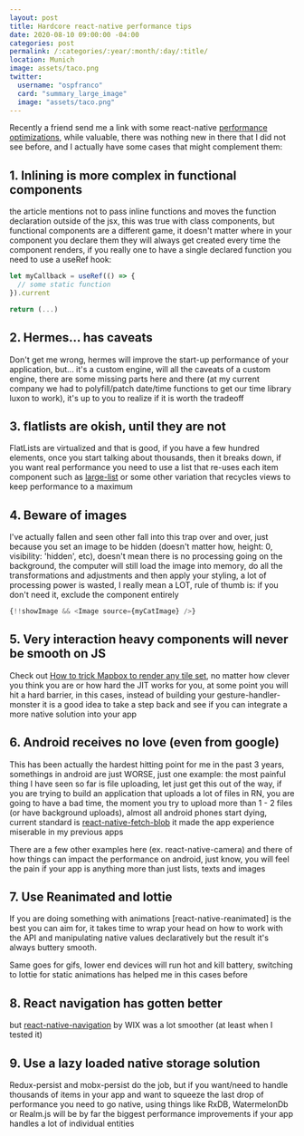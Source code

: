 ```yaml
---
layout: post
title: Hardcore react-native performance tips
date: 2020-08-10 09:00:00 -04:00
categories: post
permalink: /:categories/:year/:month/:day/:title/
location: Munich
image: assets/taco.png
twitter:
  username: "ospfranco"
  card: "summary_large_image"
  image: "assets/taco.png"
---
```


Recently a friend send me a link with some react-native [performance optimizations](https://blog.soshace.com/performance-optimizations-for-react-native-applications/), while valuable, there was nothing new in there that I did not see before, and I actually have some cases that might complement them:

## 1. Inlining is more complex in functional components
the article mentions not to pass inline functions and moves the function declaration outside of the jsx, this was true with class components, but functional components are a different game, it doesn't matter where in your component you declare them they will always get created every time the component renders, if you really one to have a single declared function you need to use a useRef hook:

```javascript
let myCallback = useRef(() => {
  // some static function
}).current

return (...)
```

## 2. Hermes... has caveats
Don't get me wrong, hermes will improve the start-up performance of your application, but... it's a custom engine, will all the caveats of a custom engine, there are some missing parts here and there (at my current company we had to polyfill/patch date/time functions to get our time library luxon to work), it's up to you to realize if it is worth the tradeoff

## 3. flatlists are okish, until they are not
FlatLists are virtualized and that is good, if you have a few hundred elements, once you start talking about thousands, then it breaks down, if you want real performance you need to use a list that re-uses each item component such as [large-list](https://github.com/bolan9999/react-native-largelist) or some other variation that recycles views to keep performance to a maximum

## 4. Beware of images
I've actually fallen and seen other fall into this trap over and over, just because you set an image to be hidden (doesn't matter how, height: 0, visibility: 'hidden', etc), doesn't mean there is no processing going on the background, the computer will still load the image into memory, do all the transformations and adjustments and then apply your styling, a lot of processing power is wasted, I really mean a LOT, rule of thumb is: if you don't need it, exclude the component entirely

```javascript
{!!showImage && <Image source={myCatImage} />}
```

## 5. Very interaction heavy components will never be smooth on JS
Check out [How to trick Mapbox to render any tile set](https://ospfranco.github.io/post/2020/08/04/use-the-mapbox-sdk-to-render-any-tile-set/), no matter how clever you think you are or how hard the JIT works for you, at some point you will hit a hard barrier, in this cases, instead of building your gesture-handler-monster it is a good idea to take a step back and see if you can integrate a more native solution into your app

## 6. Android receives no love (even from google)
This has been actually the hardest hitting point for me in the past 3 years, somethings in android are just WORSE, just one example: the most painful thing I have seen so far is file uploading, let just get this out of the way, if you are trying to build an application that uploads a lot of files in RN, you are going to have a bad time, the moment you try to upload more than 1 - 2 files (or have background uploads), almost all android phones start dying, current standard is [react-native-fetch-blob](https://github.com/joltup/rn-fetch-blob) it made the app experience miserable in my previous apps

There are a few other examples here (ex. react-native-camera) and there of how things can impact the performance on android, just know, you will feel the pain if your app is anything more than just lists, texts and images

## 7. Use Reanimated and lottie
If you are doing something with animations [react-native-reanimated] is the best you can aim for, it takes time to wrap your head on how to work with the API and manipulating native values declaratively but the result it's always buttery smooth.

Same goes for gifs, lower end devices will run hot and kill battery, switching to lottie for static animations has helped me in this cases before

## 8. React navigation has gotten better
but [react-native-navigation](https://github.com/wix/react-native-navigation) by WIX was a lot smoother (at least when I tested it)

## 9. Use a lazy loaded native storage solution
Redux-persist and mobx-persist do the job, but if you want/need to handle thousands of items in your app and want to squeeze the last drop of performance you need to go native, using things like RxDB, WatermelonDb or Realm.js will be by far the biggest performance improvements if your app handles a lot of individual entities
